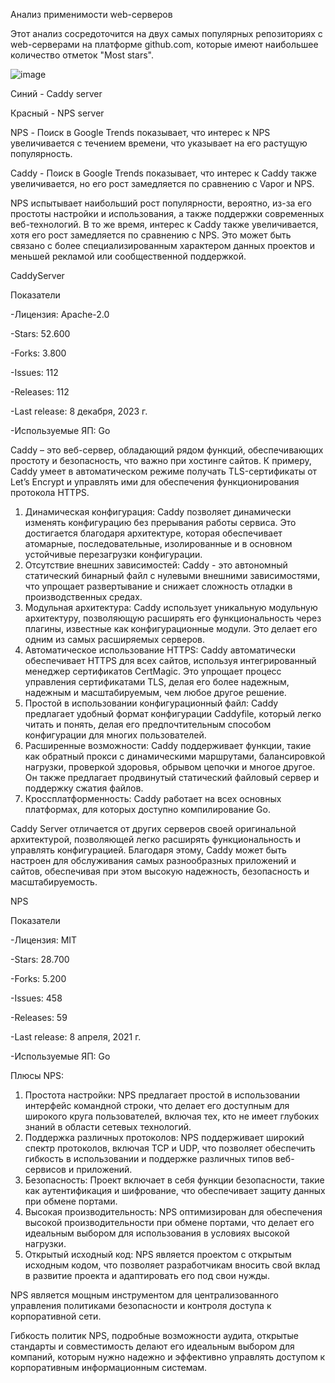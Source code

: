 Анализ применимости web-серверов

Этот анализ сосредоточится на двух самых популярных репозиториях с web-серверами на платформе github.com, которые имеют наибольшее количество отметок "Most stars".

![image](https://github.com/k0ma4/IT-service-management-UNI.md/assets/164729509/c3ecb236-68cc-498a-9867-380f4c44685f)

Синий - Caddy server

Красный - NPS server

NPS - Поиск в Google Trends показывает, что интерес к NPS увеличивается с течением времени, что указывает на его растущую популярность.

Caddy - Поиск в Google Trends показывает, что интерес к Caddy также увеличивается, но его рост замедляется по сравнению с Vapor и NPS.

NPS испытывает наибольший рост популярности, вероятно, из-за его простоты настройки и использования, а также поддержки современных веб-технологий. В то же время, интерес к Caddy также увеличивается, хотя его рост замедляется по сравнению с NPS. Это может быть связано с более специализированным характером данных проектов и меньшей рекламой или сообщественной поддержкой.

CaddyServer

Показатели

-Лицензия: Apache-2.0

-Stars: 52.600

-Forks: 3.800

-Issues: 112

-Releases: 112

-Last release: 8 декабря, 2023 г.

-Используемые ЯП: Go

Caddy – это веб-сервер, обладающий рядом функций, обеспечивающих простоту и безопасность, что важно при хостинге сайтов. К примеру, Caddy умеет в автоматическом режиме получать TLS-сертификаты от Let’s Encrypt и управлять ими для обеспечения функционирования протокола HTTPS.

1. Динамическая конфигурация: Caddy позволяет динамически изменять конфигурацию без прерывания работы сервиса. Это достигается благодаря архитектуре, которая обеспечивает атомарные, последовательные, изолированные и в основном устойчивые перезагрузки конфигурации.
2. Отсутствие внешних зависимостей: Caddy - это автономный статический бинарный файл с нулевыми внешними зависимостями, что упрощает развертывание и снижает сложность отладки в производственных средах.
3. Модульная архитектура: Caddy использует уникальную модульную архитектуру, позволяющую расширять его функциональность через плагины, известные как конфигурационные модули. Это делает его одним из самых расширяемых серверов.
4. Автоматическое использование HTTPS: Caddy автоматически обеспечивает HTTPS для всех сайтов, используя интегрированный менеджер сертификатов CertMagic. Это упрощает процесс управления сертификатами TLS, делая его более надежным, надежным и масштабируемым, чем любое другое решение.
5. Простой в использовании конфигурационный файл: Caddy предлагает удобный формат конфигурации Caddyfile, который легко читать и понять, делая его предпочтительным способом конфигурации для многих пользователей.
6. Расширенные возможности: Caddy поддерживает функции, такие как обратный прокси с динамическими маршрутами, балансировкой нагрузки, проверкой здоровья, обрывом цепочки и многое другое. Он также предлагает продвинутый статический файловый сервер и поддержку сжатия файлов.
7. Кроссплатформенность: Caddy работает на всех основных платформах, для которых доступно компилирование Go.

Caddy Server отличается от других серверов своей оригинальной архитектурой, позволяющей легко расширять функциональность и управлять конфигурацией. Благодаря этому, Caddy может быть настроен для обслуживания самых разнообразных приложений и сайтов, обеспечивая при этом высокую надежность, безопасность и масштабируемость.

NPS

Показатели

-Лицензия: MIT

-Stars: 28.700

-Forks: 5.200

-Issues: 458

-Releases: 59

-Last release: 8 апреля, 2021 г.

-Используемые ЯП: Go

Плюсы NPS:

1. Простота настройки: NPS предлагает простой в использовании интерфейс командной строки, что делает его доступным для широкого круга пользователей, включая тех, кто не имеет глубоких знаний в области сетевых технологий.
2. Поддержка различных протоколов: NPS поддерживает широкий спектр протоколов, включая TCP и UDP, что позволяет обеспечить гибкость в использовании и поддержке различных типов веб-сервисов и приложений.
3. Безопасность: Проект включает в себя функции безопасности, такие как аутентификация и шифрование, что обеспечивает защиту данных при обмене портами.
4. Высокая производительность: NPS оптимизирован для обеспечения высокой производительности при обмене портами, что делает его идеальным выбором для использования в условиях высокой нагрузки.
5. Открытый исходный код: NPS является проектом с открытым исходным кодом, что позволяет разработчикам вносить свой вклад в развитие проекта и адаптировать его под свои нужды.

NPS является мощным инструментом для централизованного управления политиками безопасности и контроля доступа к корпоративной сети.

Гибкость политик NPS, подробные возможности аудита, открытые стандарты и совместимость делают его идеальным выбором для компаний, которым нужно надежно и эффективно управлять доступом к корпоративным информационным системам.
